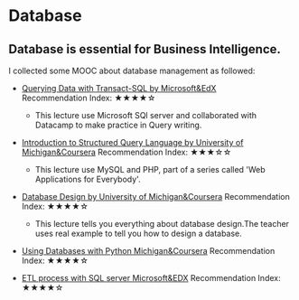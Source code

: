 # Database
## Database is essential for Business Intelligence.
I collected some MOOC about database management as followed:

* [Querying Data with Transact-SQL by Microsoft&EdX](https://courses.edx.org/courses/course-v1:Microsoft+DAT201x+4T2017/courseware/ae9138f9a2d54963a0d1e99d4cf1c433/b6ab1cfcfb064e7ca2903175f83b32c6/?activate_block_id=block-v1%3AMicrosoft%2BDAT201x%2B4T2017%2Btype%40sequential%2Bblock%40b6ab1cfcfb064e7ca2903175f83b32c6)            Recommendation Index: ★★★★☆
  * This lecture use Microsoft SQl server and collaborated with Datacamp to make practice in Query writing.
  
* [Introduction to Structured Query Language by University of Michigan&Coursera](https://www.coursera.org/learn/intro-sql/home/welcome) Recommendation Index: ★★★☆☆
  * This lecture use MySQL and PHP, part of a series called 'Web Applications for Everybody'.
  
* [Database Design by University of Michigan&Coursera](https://www.coursera.org/learn/intro-sql/home) Recommendation Index: ★★★★☆
  * This lecture tells you everything about database design.The teacher uses real example to tell you how to design a database.
  
* [Using Databases with Python Michigan&Coursera](https://www.coursera.org/learn/python-databases/lecture/CGkdb/welcome-to-using-databases-with-python) Recommendation Index: ★★★★☆
 
* [ETL process with SQL server Microsoft&EDX](https://courses.edx.org/courses/course-v1:Microsoft+DAT217x+3T2017a/courseware/8cce9ba2bbcd418f9a04ebce94dc96af/1ebb48d00fb44af6bfa891ba441ab7f2/?child=first) Recommendation Index: ★★★★☆
